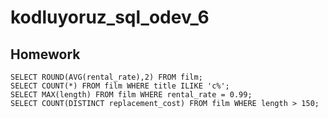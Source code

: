 # kodluyoruz_sql_odev_6

## Homework
```
SELECT ROUND(AVG(rental_rate),2) FROM film;
SELECT COUNT(*) FROM film WHERE title ILIKE 'c%';
SELECT MAX(length) FROM film WHERE rental_rate = 0.99;
SELECT COUNT(DISTINCT replacement_cost) FROM film WHERE length > 150;
```
